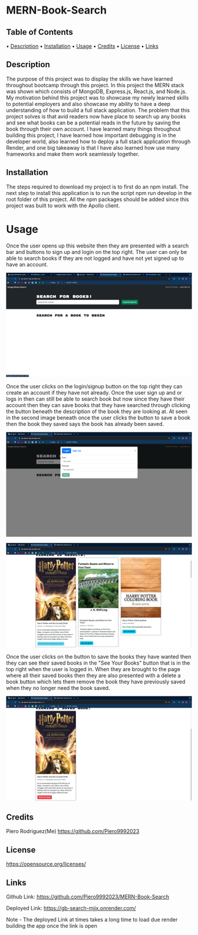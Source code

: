 # MERN-Book-Search

## Table of Contents
  • [Description](#description)
  • [Installation](#installation)
  • [Usage](#usage)
  • [Credits](#credits)
  • [License](#license)
  • [Links](#links)


## Description 
The purpose of this project was to display the skills we have learned throughout bootcamp through this project. In this project the MERN stack was shown which consists of MongoDB, Express.js, React.js, and Node.js. My motivation behind this project was to showcase my newly learned skills to potential employers and also showcase my ability to have a deep understanding of how to build a full stack application. The problem that this project solves is that avid readers now have place to search up any books and see what books can be a potential reads in the future by saving the book through their own account. I have learned many things throughout building this project, I have learned how important debugging is in the developer world, also learned how to deploy a full stack application through Render, and one big takeaway is that I have also learned how use many frameworks and make them work seamlessly together.


## Installation 
The steps required to download my project is to first do an npm install. The next step to install this application is to run the script npm run develop in the root folder of this project. All the npm packages should be added since this project was built to work with the Apollo client.

# Usage

Once the user opens up this website then they are presented with a search bar and buttons to sign up and login on the top right. The user can only be able to search books if they are not logged and have not yet signed up to have an account. 

![Home Page](assets/homePage.png)

Once the user clicks on the login/signup button on the top right they can create an account if they have not already. Once the user sign up and or logs in then can still be able to search book but now since they have their account then they can save books that they have searched through clicking the button beneath the description of the book they are looking at. At seen in the second image beneath once the user clicks the button to save a book then the book they saved says the book has already been saved.

![Login](assets/Login.png)

![booksButton](assets/bookButton.png)

Once the user clicks on the button to save the books they have wanted then they can see their saved books in the "See Your Books" button that is in the top right when the user is logged in. When they are brought to the page where all their saved books then they are also presented with a delete a book button which lets them remove the book they have previously saved when they no longer need the book saved. 

![Remove](assets/remove.png)

## Credits
  Piero Rodriguez(Me) https://github.com/Piero9992023

  ## License
  https://opensource.org/licenses/

  ## Links
  Github Link: https://github.com/Piero9992023/MERN-Book-Search

  Deployed Link: https://gb-search-mjjx.onrender.com/

  Note - The deployed Link at times takes a long time to load due render building the app once the link is open